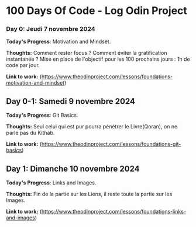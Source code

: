 # 100 Days Of Code - Log Odin Project

### Day 0: Jeudi 7 novembre 2024

**Today's Progress**: Motivation and Mindset.

**Thoughts:** Comment rester focus ? Comment éviter la gratification instantanée ? Mise en place de l'objectif pour les 100 prochains jours : 1h de code par jour.

**Link to work:** (https://www.theodinproject.com/lessons/foundations-motivation-and-mindset)

## Day 0-1: Samedi 9 novembre 2024

**Today's Progress**: Git Basics.

**Thoughts:** Seul celui qui est pur pourra pénétrer le Livre(Qoran), on ne parle pas du Kithab.

**Link to work:** (https://www.theodinproject.com/lessons/foundations-git-basics)

## Day 1: Dimanche 10 novembre 2024

**Today's Progress**: Links and Images.

**Thoughts:** Fin de la partie sur les Liens, il reste toute la partie sur les Images.

**Link to work:** (https://www.theodinproject.com/lessons/foundations-links-and-images)